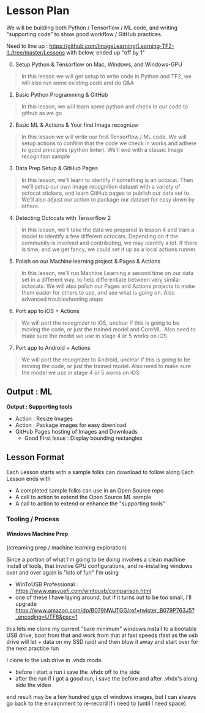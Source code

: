 

# Lesson Plan

We will be building both Python / Tensorflow / ML code, and writing "supporting code" to show good workflow / GitHub practices. 

Need to line up : https://github.com/ImageLearning/Learning-TF2-IL/tree/master/Lessons with below, ended up "off by 1"

0. Setup Python & Tensorflow on Mac, Windows, and Windows-GPU
> In this lesson we will get setup to write code in Python and TF2, we will also run some existing code and do Q&A
1. Basic Python Programming & GitHub
> In this lesson, we will learn some python and check in our code to github as we go
2. Basic ML & Actions & Your first Image recognizer
> In this lesson we will write our first Tensorflow / ML code. We will setup actions to confirm that the code we check in works and adhere to good principles (python linter). We'll end with a classic Image recognition sample
3. Data Prep Setup & GitHub Pages 
> In this lesson, we'll learn to identify if something is an octocat. Then we'll setup our own image recognition dataset with a variety of octocat stickers, and learn GitHub pages to publish our data set to. We'll also adjust our action to package our dataset for easy down by others.
4. Detecting Octocats with Tensorflow 2
> In this lesson, we'll take the data we prepared in lesson 4 and train a model to identify a few different octocats. Depending on if the community is involved and contributing, we may identify a lot. If there is time, and we get fancy, we could set it up as a local actions runner.
5. Polish on our Machine learning project & Pages & Actions
> In this lesson, we'll run Machine Learning a second time on our data set in a different way, to help differentiate between very similar octocats. We will also polish our Pages and Actions projects to make them easier for others to use, and see what is going on. Also advanced troubleshooting steps
6.  Port app to iOS + Actions
> We will port the recognizer to iOS, unclear if this is going to be moving the code, or just the trained model and CoreML. Also need to make sure the model we use in stage 4 or 5 works on iOS
7. Port app to Android + Actions
> We will port the recognizer to Android, unclear if this is going to be moving the code, or just the trained model. Also need to make sure the model we use in stage 4 or 5 works on iOS

**Output : ML**
- 

**Output : Supporting tools**
- Action : Resize Images
- Action : Package images for easy download 
- GitHub Pages hosting of Images and Downloads
    - Good First Issue : Display bounding rectangles 

## Lesson Format

Each Lesson starts with a sample folks can download to follow along
Each Lesson ends with 
- A completed sample folks can use in an Open Source repo
- A call to action to extend the Open Source ML sample
- A call to action to extend or enhance the "supporting tools"


### Tooling / Process

#### Windows Machine Prep
(streaming prep / machine learning exploration)

Since a portion of what I'm going to be doing involves a clean machine install of tools, that involve GPU configurations, and re-installing windows over and over again is "lots of fun" I'm using
- WinToUSB Professional : https://www.easyuefi.com/wintousb/comparison.html 
- one of these I have laying around, but if it turns out to be too small, i'll upgrade https://www.amazon.com/dp/B079NWJTGG/ref=twister_B079P763J5?_encoding=UTF8&psc=1 

this lets me clone my current "bare minimum" windows install to a bootable USB drive, boot from that and work from that at fast speeds (fast as the usb drive will let + data on my SSD raid)
and then blow it away and start over for the next practice run

I clone to the usb drive in .vhdx mode.
- before i start a run i save the .vhdx off to the side 
- after the run if i got a good run, i save the before and after .vhdx's along side the video 

end result may be a few hundred gigs of windows images, but I can always go back to the environment to re-record if i need to (until I need space)